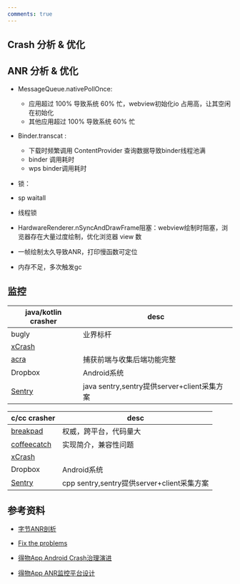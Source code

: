 ```yaml
---
comments: true
---
```

## Crash 分析 & 优化

## ANR 分析 & 优化

- MessageQueue.nativePollOnce: 
    - 应用超过 100% 导致系统 60% 忙，webview初始化io 占用高，让其空闲在初始化
    - 其他应用超过 100% 导致系统 60% 忙

- Binder.transcat : 
    - 下载时频繁调用 ContentProvider 查询数据导致binder线程池满 
    -  binder 调用耗时
    - wps binder调用耗时

- 锁：
 - sp waitall
 - 线程锁

- HardwareRenderer.nSyncAndDrawFrame阻塞：webview绘制时阻塞，浏览器存在大量过度绘制，优化浏览器 view 数
- 一帧绘制太久导致ANR，打印慢函数可定位
- 内存不足，多次触发gc


## 监控
| java/kotlin crasher| desc
|---|---|
bugly |业界标杆
[xCrash](https://github.com/iqiyi/xCrash)| 
[acra](https://github.com/ACRA/acra)| 捕获前端与收集后端功能完整
Dropbox|Android系统
[Sentry](https://develop.sentry.dev/)| java sentry,sentry提供server+client采集方案

| c/cc crasher| desc
|---|---|
[breakpad](https://github.com/google/breakpad)|权威，跨平台，代码量大
[coffeecatch](https://github.com/xroche/coffeecatch)|实现简介，兼容性问题
[xCrash](https://github.com/iqiyi/xCrash)| 
Dropbox|Android系统
[Sentry](https://develop.sentry.dev/)| cpp sentry,sentry提供server+client采集方案



## 参考资料

- [字节ANR剖析](https://mp.weixin.qq.com/mp/appmsgalbum?__biz=MzI1MzYzMjE0MQ==&action=getalbum&album_id=1780091311874686979&scene=173&from_msgid=2247488243&from_itemidx=1&count=3&nolastread=1#wechat_redirect)

- [Fix the problems](https://developer.android.com/topic/performance/vitals/anr#fix)

- [得物App Android Crash治理演进](https://juejin.cn/post/7001060315056046117)

- [得物App ANR监控平台设计](https://juejin.cn/post/7009297034440081422)
